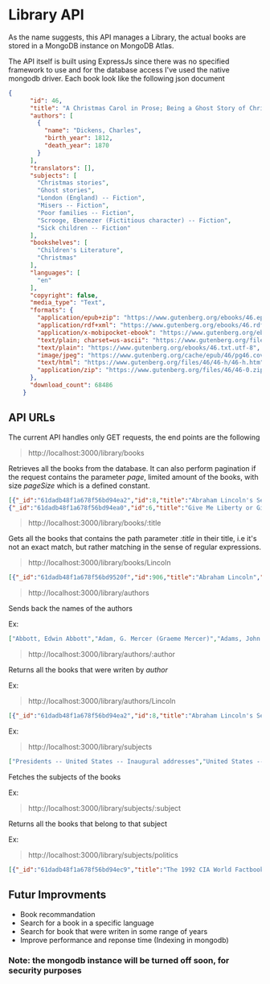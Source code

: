 # Library API

As the name suggests, this API manages a Library, the actual books are stored in a MongoDB instance on MongoDB Atlas.

The API itself is built using ExpressJs since there was no specified framework to use and for the database access I've used the native mongodb driver. Each book look like the following json document

```json
{
      "id": 46,
      "title": "A Christmas Carol in Prose; Being a Ghost Story of Christmas",
      "authors": [
        {
          "name": "Dickens, Charles",
          "birth_year": 1812,
          "death_year": 1870
        }
      ],
      "translators": [],
      "subjects": [
        "Christmas stories",
        "Ghost stories",
        "London (England) -- Fiction",
        "Misers -- Fiction",
        "Poor families -- Fiction",
        "Scrooge, Ebenezer (Fictitious character) -- Fiction",
        "Sick children -- Fiction"
      ],
      "bookshelves": [
        "Children's Literature",
        "Christmas"
      ],
      "languages": [
        "en"
      ],
      "copyright": false,
      "media_type": "Text",
      "formats": {
        "application/epub+zip": "https://www.gutenberg.org/ebooks/46.epub.images",
        "application/rdf+xml": "https://www.gutenberg.org/ebooks/46.rdf",
        "application/x-mobipocket-ebook": "https://www.gutenberg.org/ebooks/46.kindle.images",
        "text/plain; charset=us-ascii": "https://www.gutenberg.org/files/46/46-0.txt",
        "text/plain": "https://www.gutenberg.org/ebooks/46.txt.utf-8",
        "image/jpeg": "https://www.gutenberg.org/cache/epub/46/pg46.cover.small.jpg",
        "text/html": "https://www.gutenberg.org/files/46/46-h/46-h.htm",
        "application/zip": "https://www.gutenberg.org/files/46/46-0.zip"
      },
      "download_count": 68486
    }
```

## API URLs

The current API handles only GET requests, the end points are the following
> http://localhost:3000/library/books

Retrieves all the books from the database. It can also perform pagination if the request contains the parameter *page*, limited amount of the books, with size *pageSize* which is a defined constant.

```json
[{"_id":"61dadb48f1a678f56bd94ea2","id":8,"title":"Abraham Lincoln's Second Inaugural Address","authors":[{"name":"Lincoln, Abraham","birth_year":1809,"death_year":1865}],"translators":[],"subjects":["Presidents -- United States -- Inaugural addresses","United States -- Politics and government -- 1861-1865"],"bookshelves":["US Civil War"],"languages":["en"],"copyright":false,"media_type":"Text","formats":{"application/epub+zip":"https://www.gutenberg.org/ebooks/8.epub.images","application/rdf+xml":"https://www.gutenberg.org/ebooks/8.rdf","text/plain":"https://www.gutenberg.org/ebooks/8.txt.utf-8","application/x-mobipocket-ebook":"https://www.gutenberg.org/ebooks/8.kindle.images","image/jpeg":"https://www.gutenberg.org/cache/epub/8/pg8.cover.small.jpg","text/html":"https://www.gutenberg.org/ebooks/8.html.images","text/html; charset=us-ascii":"https://www.gutenberg.org/files/8/8-h/8-h.htm","text/plain; charset=us-ascii":"https://www.gutenberg.org/files/8/8.zip"},"download_count":84},
{"_id":"61dadb48f1a678f56bd94ea0","id":6,"title":"Give Me Liberty or Give Me Death","authors":[{"name":"Henry, Patrick","birth_year":1736,"death_year":1799}],"translators":[],"subjects":["Speeches, addresses, etc., American","United States -- Politics and government -- 1775-1783 -- Sources","Virginia -- Politics and government -- 1775-1783 -- Sources"],"bookshelves":["American Revolutionary War"],"languages":["en"],"copyright":false,"media_type":"Text","formats":{"application/epub+zip":"https://www.gutenberg.org/ebooks/6.epub.images","application/rdf+xml":"https://www.gutenberg.org/ebooks/6.rdf","text/plain":"https://www.gutenberg.org/ebooks/6.txt.utf-8","application/x-mobipocket-ebook":"https://www.gutenberg.org/ebooks/6.kindle.images","text/plain; charset=us-ascii":"https://www.gutenberg.org/files/6/6.txt","text/html":"https://www.gutenberg.org/files/6/6-h.zip","image/jpeg":"https://www.gutenberg.org/cache/epub/6/pg6.cover.medium.jpg","application/zip":"https://www.gutenberg.org/files/6/6.zip"},"download_count":163}]
```

> http://localhost:3000/library/books/:title

Gets all the books that contains the path parameter *:title* in their title, i.e it's not an exact match, but rather matching in the sense of regular expressions.

> http://localhost:3000/library/books/Lincoln
```json
[{"_id":"61dadb48f1a678f56bd9520f","id":906,"title":"Abraham Lincoln","authors":[{"name":"Lowell, James Russell","birth_year":1819,"death_year":1891}],"translators":[],"subjects":["Lincoln, Abraham, 1809-1865","United States -- History -- Civil War, 1861-1865"],"bookshelves":[],"languages":["en"],"copyright":false,"media_type":"Text","formats":{"application/epub+zip":"https://www.gutenberg.org/ebooks/906.epub.images","application/rdf+xml":"https://www.gutenberg.org/ebooks/906.rdf","text/plain":"https://www.gutenberg.org/ebooks/906.txt.utf-8","application/x-mobipocket-ebook":"https://www.gutenberg.org/ebooks/906.kindle.images","text/html; charset=iso-8859-1":"https://www.gutenberg.org/files/906/906-h.zip","text/plain; charset=us-ascii":"https://www.gutenberg.org/files/906/906.txt","image/jpeg":"https://www.gutenberg.org/cache/epub/906/pg906.cover.small.jpg","text/html":"https://www.gutenberg.org/ebooks/906.html.images"},"download_count":25}]
```

> http://localhost:3000/library/authors

Sends back the names of the authors

Ex:
```json
["Abbott, Edwin Abbott","Adam, G. Mercer (Graeme Mercer)","Adams, John Quincy","Addams, Jane","Aesop","Aiken, Conrad","Alcott, Louisa May","Aldrich, Thomas Bailey"]
```
> http://localhost:3000/library/authors/:author

Returns all the books that were writen by *author*

Ex:
> http://localhost:3000/library/authors/Lincoln
```json
[{"_id":"61dadb48f1a678f56bd94ea2","id":8,"title":"Abraham Lincoln's Second Inaugural Address","authors":[{"name":"Lincoln, Abraham","birth_year":1809,"death_year":1865}],"translators":[],"subjects":["Presidents -- United States -- Inaugural addresses","United States -- Politics and government -- 1861-1865"],"bookshelves":["US Civil War"],"languages":["en"],"copyright":false,"media_type":"Text","formats":{"application/epub+zip":"https://www.gutenberg.org/ebooks/8.epub.images","application/rdf+xml":"https://www.gutenberg.org/ebooks/8.rdf","text/plain":"https://www.gutenberg.org/ebooks/8.txt.utf-8","application/x-mobipocket-ebook":"https://www.gutenberg.org/ebooks/8.kindle.images","image/jpeg":"https://www.gutenberg.org/cache/epub/8/pg8.cover.small.jpg","text/html":"https://www.gutenberg.org/ebooks/8.html.images","text/html; charset=us-ascii":"https://www.gutenberg.org/files/8/8-h/8-h.htm","text/plain; charset=us-ascii":"https://www.gutenberg.org/files/8/8.zip"},"download_count":84}]
```
Ex:
> http://localhost:3000/library/subjects
```json
["Presidents -- United States -- Inaugural addresses","United States -- Politics and government -- 1861-1865","Speeches, addresses"]
```
Fetches the subjects of the books

Ex:
> http://localhost:3000/library/subjects/:subject

Returns all the books that belong to that subject

Ex:
> http://localhost:3000/library/subjects/politics
```json
[{"_id":"61dadb48f1a678f56bd94ec9","title":"The 1992 CIA World Factbook","authors":[{"name":"United States. Central Intelligence Agency","birth_year":null,"death_year":null}],"subjects":["Geography -- Handbooks, manuals, etc.","Political science -- Handbooks, manuals, etc.","Political statistics -- Handbooks, manuals, etc.","World politics -- Handbooks, manuals, etc."],"formats":{"application/epub+zip":"https://www.gutenberg.org/ebooks/48.epub.images","application/rdf+xml":"https://www.gutenberg.org/ebooks/48.rdf","text/plain":"https://www.gutenberg.org/ebooks/48.txt.utf-8","application/x-mobipocket-ebook":"https://www.gutenberg.org/ebooks/48.kindle.images","text/html":"https://www.gutenberg.org/ebooks/48.html.images","image/jpeg":"https://www.gutenberg.org/cache/epub/48/pg48.cover.small.jpg","application/zip":"https://www.gutenberg.org/files/48/48.zip","text/plain; charset=us-ascii":"https://www.gutenberg.org/files/48/48.txt"}}]
```
## Futur Improvments
- Book recommandation
- Search for a book in a specific language
- Search for book that were writen in some range of years
- Improve performance and reponse time (Indexing in mongodb)

### Note: the mongodb instance will be turned off soon, for security purposes
  